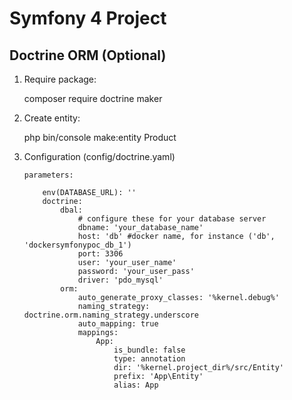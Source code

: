 # Symfony 4 Project

## Doctrine ORM (Optional)
1. Require package:
    
    composer require doctrine maker
2. Create entity:

    php bin/console make:entity Product

3. Configuration (config/doctrine.yaml)
    ```
    parameters:
        
        env(DATABASE_URL): ''
        doctrine:
            dbal:
                # configure these for your database server
                dbname: 'your_database_name'
                host: 'db' #docker name, for instance ('db', 'dockersymfonypoc_db_1')
                port: 3306
                user: 'your_user_name'
                password: 'your_user_pass'
                driver: 'pdo_mysql'
            orm:
                auto_generate_proxy_classes: '%kernel.debug%'
                naming_strategy: doctrine.orm.naming_strategy.underscore
                auto_mapping: true
                mappings:
                    App:
                        is_bundle: false
                        type: annotation
                        dir: '%kernel.project_dir%/src/Entity'
                        prefix: 'App\Entity'
                        alias: App
    ```
